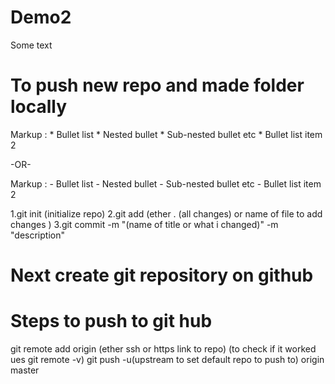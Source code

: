 # Demo2

Some text

# To  push new repo  and made folder locally
 Markup : * Bullet list
              * Nested bullet
                  * Sub-nested bullet etc
          * Bullet list item 2

-OR-

 Markup : - Bullet list
              - Nested bullet
                  - Sub-nested bullet etc
          - Bullet list item 2 


1.git init (initialize repo)
      2.git add (ether . (all changes) or name of file to add changes )
       3.git commit -m "(name of title or what i changed)" -m "description"
# Next create git repository on github

# Steps to push to git hub
git remote add origin (ether ssh or https link to repo)
(to check if it worked ues git remote -v)
git push -u(upstream to set default repo to push to) origin master


